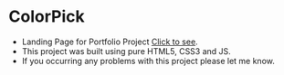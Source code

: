 # ColorPick
- Landing Page for Portfolio Project [Click to see](https://raulzvulunov.github.io/TikTakToe/).
- This project was built using pure HTML5, CSS3 and JS.
- If you occurring any problems with this project please let me know.
